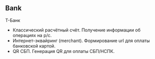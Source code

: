 ## Bank

Т-Банк
 - Классический расчётный счёт. Получение информации об операциях на р/с.
 - Интернет-эквайринг (merchant). Формирование url для оплаты банковской картой.
 - QR СБП. Генерация QR для оплаты СБП/НСПК.
